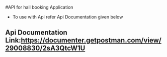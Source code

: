 #API for hall booking Application
 - To use with Api refer Api Documentation given below
## Api Documentation Link:https://documenter.getpostman.com/view/29008830/2sA3QtcW1U
